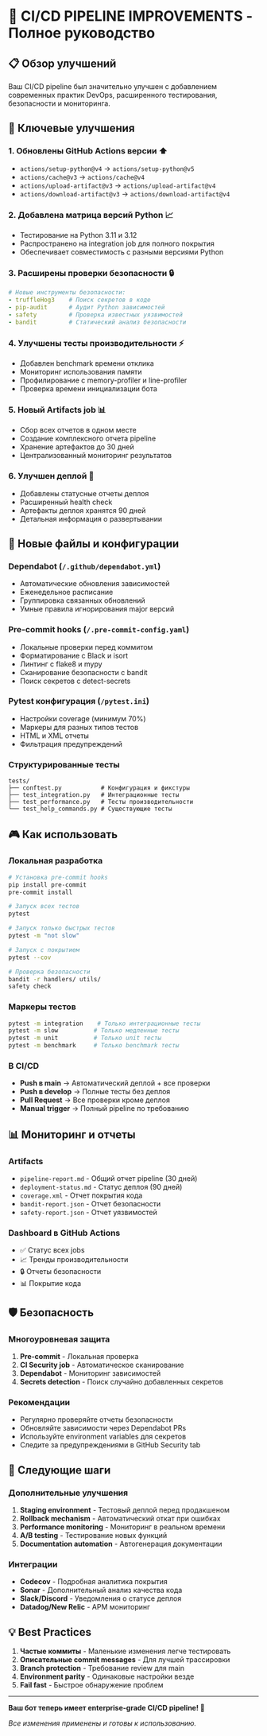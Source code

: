 # 🚀 CI/CD PIPELINE IMPROVEMENTS - Полное руководство

## 📋 Обзор улучшений

Ваш CI/CD pipeline был значительно улучшен с добавлением современных практик DevOps, расширенного тестирования, безопасности и мониторинга.

## 🎯 Ключевые улучшения

### 1. **Обновлены GitHub Actions версии** ⬆️
- `actions/setup-python@v4` → `actions/setup-python@v5`
- `actions/cache@v3` → `actions/cache@v4`
- `actions/upload-artifact@v3` → `actions/upload-artifact@v4`
- `actions/download-artifact@v3` → `actions/download-artifact@v4`

### 2. **Добавлена матрица версий Python** 📈
- Тестирование на Python 3.11 и 3.12
- Распространено на integration job для полного покрытия
- Обеспечивает совместимость с разными версиями Python

### 3. **Расширены проверки безопасности** 🔒
```yaml
# Новые инструменты безопасности:
- truffleHog3    # Поиск секретов в коде
- pip-audit      # Аудит Python зависимостей
- safety         # Проверка известных уязвимостей
- bandit         # Статический анализ безопасности
```

### 4. **Улучшены тесты производительности** ⚡
- Добавлен benchmark времени отклика
- Мониторинг использования памяти
- Профилирование с memory-profiler и line-profiler
- Проверка времени инициализации бота

### 5. **Новый Artifacts job** 📊
- Сбор всех отчетов в одном месте
- Создание комплексного отчета pipeline
- Хранение артефактов до 30 дней
- Централизованный мониторинг результатов

### 6. **Улучшен деплой** 🚀
- Добавлены статусные отчеты деплоя
- Расширенный health check
- Артефакты деплоя хранятся 90 дней
- Детальная информация о развертывании

## 🔧 Новые файлы и конфигурации

### **Dependabot** (`/.github/dependabot.yml`)
- Автоматические обновления зависимостей
- Еженедельное расписание
- Группировка связанных обновлений
- Умные правила игнорирования major версий

### **Pre-commit hooks** (`/.pre-commit-config.yaml`)
- Локальные проверки перед коммитом
- Форматирование с Black и isort
- Линтинг с flake8 и mypy
- Сканирование безопасности с bandit
- Поиск секретов с detect-secrets

### **Pytest конфигурация** (`/pytest.ini`)
- Настройки coverage (минимум 70%)
- Маркеры для разных типов тестов
- HTML и XML отчеты
- Фильтрация предупреждений

### **Структурированные тесты**
```
tests/
├── conftest.py           # Конфигурация и фикстуры
├── test_integration.py   # Интеграционные тесты
├── test_performance.py   # Тесты производительности
└── test_help_commands.py # Существующие тесты
```

## 🎮 Как использовать

### **Локальная разработка**
```bash
# Установка pre-commit hooks
pip install pre-commit
pre-commit install

# Запуск всех тестов
pytest

# Запуск только быстрых тестов
pytest -m "not slow"

# Запуск с покрытием
pytest --cov

# Проверка безопасности
bandit -r handlers/ utils/
safety check
```

### **Маркеры тестов**
```bash
pytest -m integration    # Только интеграционные тесты
pytest -m slow          # Только медленные тесты  
pytest -m unit          # Только unit тесты
pytest -m benchmark     # Только benchmark тесты
```

### **В CI/CD**
- **Push в main** → Автоматический деплой + все проверки
- **Push в develop** → Полные тесты без деплоя
- **Pull Request** → Все проверки кроме деплоя
- **Manual trigger** → Полный pipeline по требованию

## 📊 Мониторинг и отчеты

### **Artifacts**
- `pipeline-report.md` - Общий отчет pipeline (30 дней)
- `deployment-status.md` - Статус деплоя (90 дней)  
- `coverage.xml` - Отчет покрытия кода
- `bandit-report.json` - Отчет безопасности
- `safety-report.json` - Отчет уязвимостей

### **Dashboard в GitHub Actions**
- ✅ Статус всех jobs
- 📈 Тренды производительности
- 🔒 Отчеты безопасности
- 📊 Покрытие кода

## 🛡️ Безопасность

### **Многоуровневая защита**
1. **Pre-commit** - Локальная проверка
2. **CI Security job** - Автоматическое сканирование
3. **Dependabot** - Мониторинг зависимостей
4. **Secrets detection** - Поиск случайно добавленных секретов

### **Рекомендации**
- Регулярно проверяйте отчеты безопасности
- Обновляйте зависимости через Dependabot PRs
- Используйте environment variables для секретов
- Следите за предупреждениями в GitHub Security tab

## 🚀 Следующие шаги

### **Дополнительные улучшения**
1. **Staging environment** - Тестовый деплой перед продакшеном
2. **Rollback mechanism** - Автоматический откат при ошибках
3. **Performance monitoring** - Мониторинг в реальном времени
4. **A/B testing** - Тестирование новых функций
5. **Documentation automation** - Автогенерация документации

### **Интеграции**
- **Codecov** - Подробная аналитика покрытия
- **Sonar** - Дополнительный анализ качества кода
- **Slack/Discord** - Уведомления о статусе деплоя
- **Datadog/New Relic** - APM мониторинг

## 💡 Best Practices

1. **Частые коммиты** - Маленькие изменения легче тестировать
2. **Описательные commit messages** - Для лучшей трассировки
3. **Branch protection** - Требование review для main
4. **Environment parity** - Одинаковые настройки везде
5. **Fail fast** - Быстрое обнаружение проблем

---

**Ваш бот теперь имеет enterprise-grade CI/CD pipeline! 🎉**

*Все изменения применены и готовы к использованию.*
